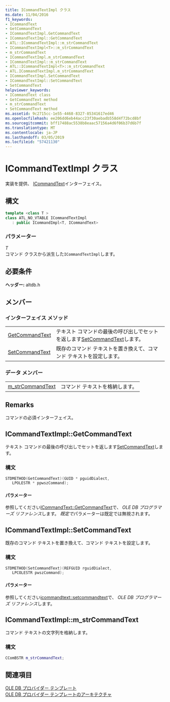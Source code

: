 ```yaml
---
title: ICommandTextImpl クラス
ms.date: 11/04/2016
f1_keywords:
- ICommandText
- GetCommandText
- ICommandTextImpl.GetCommandText
- ICommandTextImpl::GetCommandText
- ATL::ICommandTextImpl::m_strCommandText
- ICommandTextImpl<T>::m_strCommandText
- m_strCommandText
- ICommandTextImpl.m_strCommandText
- ICommandTextImpl::m_strCommandText
- ATL::ICommandTextImpl<T>::m_strCommandText
- ATL.ICommandTextImpl.m_strCommandText
- ICommandTextImpl.SetCommandText
- ICommandTextImpl::SetCommandText
- SetCommandText
helpviewer_keywords:
- ICommandText class
- GetCommandText method
- m_strCommandText
- SetCommandText method
ms.assetid: 9c2715cc-1e55-4468-8327-85341617ed46
ms.openlocfilehash: ee206dd6eb44acc23f30aebadb558d4f72bcd8bf
ms.sourcegitcommit: bff17488ac5538b8eaac57156a4d6f06b37d6b7f
ms.translationtype: MT
ms.contentlocale: ja-JP
ms.lasthandoff: 03/05/2019
ms.locfileid: "57421130"
---
```

# <a name="icommandtextimpl-class"></a>ICommandTextImpl クラス

実装を提供、 [ICommandText](/previous-versions/windows/desktop/ms714914(v=vs.85))インターフェイス。

## <a name="syntax"></a>構文

```cpp
template <class T >
class ATL_NO_VTABLE ICommandTextImpl
   : public ICommandImpl<T, ICommandText>
```

### <a name="parameters"></a>パラメーター

*T*<br/>
コマンド クラスから派生した`ICommandTextImpl`します。

## <a name="requirements"></a>必要条件

**ヘッダー:** altdb.h

## <a name="members"></a>メンバー

### <a name="interface-methods"></a>インターフェイス メソッド

|||
|-|-|
|[GetCommandText](#getcommandtext)|テキスト コマンドの最後の呼び出しでセットを返します[SetCommandText](../../data/oledb/icommandtextimpl-setcommandtext.md)します。|
|[SetCommandText](#setcommandtext)|既存のコマンド テキストを置き換えて、コマンド テキストを設定します。|

### <a name="data-members"></a>データ メンバー

|||
|-|-|
|[m_strCommandText](#strcommandtext)|コマンド テキストを格納します。|

## <a name="remarks"></a>Remarks

コマンドの必須インターフェイス。

## <a name="getcommandtext"></a> ICommandTextImpl::GetCommandText

テキスト コマンドの最後の呼び出しでセットを返します[SetCommandText](../../data/oledb/icommandtextimpl-setcommandtext.md)します。

### <a name="syntax"></a>構文

```cpp
STDMETHOD(GetCommandText)(GUID * pguidDialect,
   LPOLESTR * ppwszCommand);
```

#### <a name="parameters"></a>パラメーター

参照してください[ICommandText::GetCommandText](/previous-versions/windows/desktop/ms709825(v=vs.85))で、 *OLE DB プログラマーズ リファレンス*します。 *既定で*パラメーターは既定では無視されます。

## <a name="setcommandtext"></a> ICommandTextImpl::SetCommandText

既存のコマンド テキストを置き換えて、コマンド テキストを設定します。

### <a name="syntax"></a>構文

```cpp
STDMETHOD(SetCommandText)(REFGUID rguidDialect,
   LPCOLESTR pwszCommand);
```

#### <a name="parameters"></a>パラメーター

参照してください[icommandtext::setcommandtext](/previous-versions/windows/desktop/ms709757(v=vs.85))で、 *OLE DB プログラマーズ リファレンス*します。

## <a name="strcommandtext"></a> ICommandTextImpl::m_strCommandText

コマンド テキストの文字列を格納します。

### <a name="syntax"></a>構文

```cpp
CComBSTR m_strCommandText;
```

## <a name="see-also"></a>関連項目

[OLE DB プロバイダー テンプレート](../../data/oledb/ole-db-provider-templates-cpp.md)<br/>
[OLE DB プロバイダー テンプレートのアーキテクチャ](../../data/oledb/ole-db-provider-template-architecture.md)